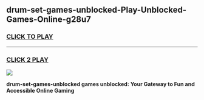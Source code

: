 
## drum-set-games-unblocked-Play-Unblocked-Games-Online-g28u7
<h3>
<a href="https://premium76.site?title=drum-set-games-unblocked&ref=24A">CLICK TO PLAY</a></h3>
<hr>

<h3>
<a href="https://premium76.site?title=drum-set-games-unblocked&ref=24A">CLICK 2 PLAY</a>
  
</h3>

<a href="https://premium76.site?title=drum-set-games-unblocked&ref=24A"><img src="https://clearcache.store/games.png"></a>


**drum-set-games-unblocked games unblocked: Your Gateway to Fun and Accessible Online Gaming**

